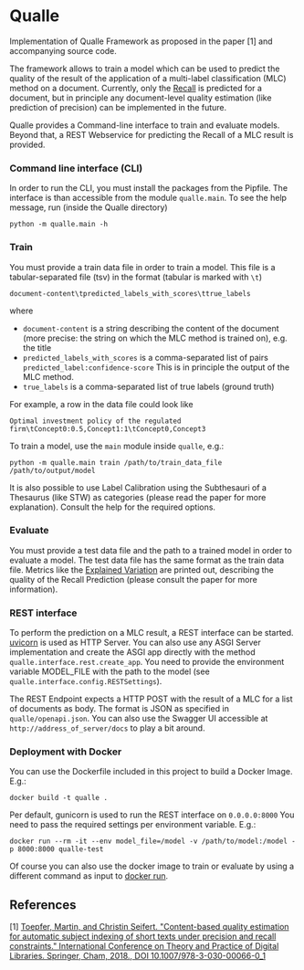 # Qualle

Implementation of Qualle Framework as proposed in the paper
[1] and accompanying source code.

The framework allows to train a model which can be used to predict
the quality of the result of the application of a multi-label classification (MLC) 
method on a  document. Currently, only the
[Recall](https://en.wikipedia.org/wiki/Precision_and_recall) 
is predicted for a document, but in principle
any document-level quality estimation (like prediction of precision) can be 
implemented in the future.

Qualle provides a Command-line interface to train
and evaluate models. Beyond that, a REST Webservice for predicting
the Recall of a MLC result is provided.

### Command line interface (CLI)
In order to run the CLI, you must install the packages from the Pipfile.
The interface is than accessible from the module ``qualle.main``. To
see the help message, run (inside the Qualle directory)

``python -m qualle.main -h``


### Train
You must provide a train data file in order to train a model. 
This file is a tabular-separated file (tsv) in the format (tabular is marked with ``\t``)

```document-content\tpredicted_labels_with_scores\ttrue_labels```

where
- ``document-content`` is a string describing the content of the document
(more precise: the string on which the MLC method is trained on), e.g. the title
- ``predicted_labels_with_scores`` is a comma-separated list of pairs ``predicted_label:confidence-score``
This is in principle the output of the MLC method.
- ``true_labels`` is a comma-separated list of true labels (ground truth)

For example, a row in the data file could look like 

``Optimal investment policy of the regulated firm\tConcept0:0.5,Concept1:1\tConcept0,Concept3``

To train a model, use the ``main`` module inside ``qualle``, e.g.:

``python -m qualle.main train /path/to/train_data_file /path/to/output/model``

It is also possible to use Label Calibration using the Subthesauri of a Thesaurus (like STW)
as categories (please read the paper for more explanation). Consult the help for the required options.

### Evaluate
You must provide a test data file and the path to a trained model in order to evaluate a model.
The test data file has the same format as the train data file. Metrics
like the [Explained Variation](https://en.wikipedia.org/wiki/Explained_variation) are printed out, describing the quality
of the Recall Prediction (please consult the paper for more information).

### REST interface
To perform the prediction on a MLC result, a REST interface can be started. 
[uvicorn](https://www.uvicorn.org/) is used as HTTP Server. You can also use any
ASGI Server implementation and create the ASGI app directly with the method
``qualle.interface.rest.create_app``. You need to provide the environment variable
MODEL_FILE with the path to the model (see ``qualle.interface.config.RESTSettings``).

The REST Endpoint expects a HTTP POST with the result of a MLC for a list of documents
as body. The format is JSON as specified in ``qualle/openapi.json``. You can also use
the Swagger UI accessible at ``http://address_of_server/docs`` to play a bit around.

### Deployment with Docker
You can use the Dockerfile included in this project to build a Docker Image. E.g.:

 ``docker build -t qualle .``

Per default, gunicorn is used to run the REST interface on ``0.0.0.0:8000``
You need to pass the required settings per environment variable. E.g.:

``docker run --rm -it --env model_file=/model -v /path/to/model:/model -p 8000:8000 qualle-test``

Of course you can also use the docker image to train or evaluate by using a 
different command as input to [docker run](https://docs.docker.com/engine/reference/run/#general-form).

## References
[1] [Toepfer, Martin, and Christin Seifert. "Content-based quality estimation for automatic subject indexing of short texts under precision and recall constraints." International Conference on Theory and Practice of Digital Libraries. Springer, Cham, 2018., DOI 10.1007/978-3-030-00066-0_1](https://arxiv.org/abs/1806.02743)
